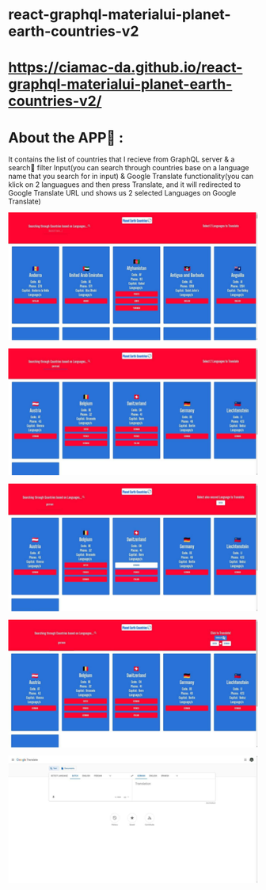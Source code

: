 # react-graphql-materialui-planet-earth-countries-v2
 # https://ciamac-da.github.io/react-graphql-materialui-planet-earth-countries-v2/

 # About the APP📎 :
  It contains the list of countries that I recieve from GraphQL server & a search🔭 filter Input(you can search through countries base on a language name that you search for in input) & Google Translate functionality(you can klick on 2 languagues and then press Translate, and it will redirected to Google Translate URL und shows us 2 selected Languages on Google Translate)

![](src/assets/1.jpg)

![](src/assets/2.jpg)

![](src/assets/3.jpg)

![](src/assets/4.jpg)

![](src/assets/5.jpg)